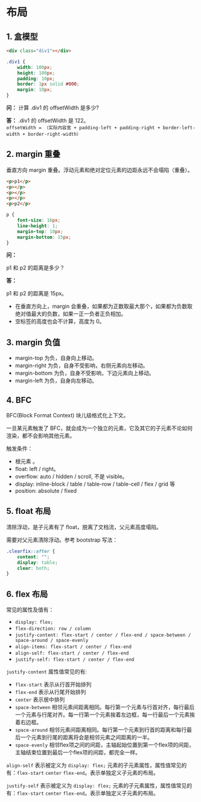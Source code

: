 # 布局

## 1. 盒模型

```html
<div class="div1"></div>
```

```css
.div1 {
    width: 100px;
    height: 100px;
    padding: 10px;
    border: 1px solid #000;
    margin: 10px;
}
```

**问：**
计算 .div1 的 offsetWidth 是多少?

**答：**
.div1 的 offsetWidth 是 122。  
`offsetWidth = （实际内容宽 + padding-left + padding-right + border-left-width + border-right-width）`

## 2. margin 重叠

垂直方向 margin 重叠。浮动元素和绝对定位元素的边距永远不会塌陷（重叠）。

```html
<p>p1</p>
<p></p>
<p></p>
<p></p>
<p>p2</p>
```

```css
p {
    font-size: 16px;
    line-height: 1;
    margin-top: 10px;
    margin-bottom: 15px;
}
```

**问：**

p1 和 p2 的距离是多少？

**答：**

p1 和 p2 的距离是 15px。

- 在垂直方向上，margin 会重叠，如果都为正数取最大那个，如果都为负数取绝对值最大的负数，如果一正一负者正负相加。
- 空标签的高度也会不计算，高度为 0。

## 3. margin 负值

- margin-top 为负，自身向上移动。
- margin-right 为负，自身不受影响，右侧元素向左移动。
- margin-bottom 为负，自身不受影响，下边元素向上移动。
- margin-left 为负，自身向左移动。

## 4. BFC

BFC(Block Format Context) 块儿级格式化上下文。

一旦某元素触发了 BFC，就会成为一个独立的元素，它及其它的子元素不论如何渲染，都不会影响其他元素。

触发条件：

- 根元素 <html>。
- float: left / right。
- overflow: auto / hidden / scroll, 不是 visible。
- display: inline-block / table / table-row / table-cell / flex / grid 等
- position: absolute / fixed

## 5. float 布局

清除浮动，是子元素有了 float，脱离了文档流，父元素高度塌陷。

需要对父元素清除浮动。参考 bootstrap 写法：

```css
.clearfix::after {
    content: "";
    display: table;
    clear: both;
}
```

## 6. flex 布局

常见的属性及值有：

- `display: flex;`
- `flex-direction: row / column`
- `justify-content: flex-start / center / flex-end / space-between / space-around / space-evenly`
- `align-items: flex-start / center / flex-end`
- `align-self: flex-start / center / flex-end`
- `justify-self: flex-start / center / flex-end`

`justify-content` 属性值常见的有:

- `flex-start` 表示从行首开始排列
- `flex-end` 表示从行尾开始排列
- `center` 表示居中排列
- `space-between` 相邻元素间距离相同。每行第一个元素与行首对齐，每行最后一个元素与行尾对齐。每一行第一个元素挨着左边框，每一行最后一个元素挨着右边框。
- `space-around` 相邻元素间距离相同。每行第一个元素到行首的距离和每行最后一个元素到行尾的距离将会是相邻元素之间距离的一半。
- `space-evenly` 相邻flex项之间的间距，主轴起始位置到第一个flex项的间距，主轴结束位置到最后一个flex项的间距，都完全一样。

`align-self` 表示被定义为 `display: flex;` 元素的子元素属性，属性值常见的有：`flex-start` `center` `flex-end`。表示单独定义子元素的布局。

`justify-self` 表示被定义为 `display: flex;` 元素的子元素属性，属性值常见的有：`flex-start` `center` `flex-end`。表示单独定义子元素的布局。
